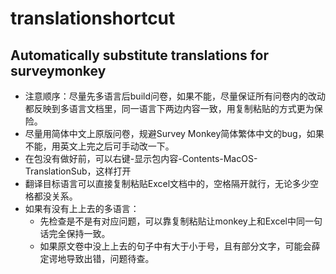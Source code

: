 # translationshortcut

## Automatically substitute translations for surveymonkey

- 注意顺序：尽量先多语言后build问卷，如果不能，尽量保证所有问卷内的改动都反映到多语言文档里，同一语言下两边内容一致，用复制粘贴的方式更为保险。
- 尽量用简体中文上原版问卷，规避Survey Monkey简体繁体中文的bug，如果不能，用英文上完之后可手动改一下。
- 在包没有做好前，可以右键-显示包内容-Contents-MacOS-TranslationSub，这样打开
- 翻译目标语言可以直接复制粘贴Excel文档中的，空格隔开就行，无论多少空格都没关系。
- 如果有没有上上去的多语言：
  - 先检查是不是有对应问题，可以靠复制粘贴让monkey上和Excel中同一句话完全保持一致。
  - 如果原文卷中没上上去的句子中有大于小于号，且有部分文字，可能会薛定谔地导致出错，问题待查。
